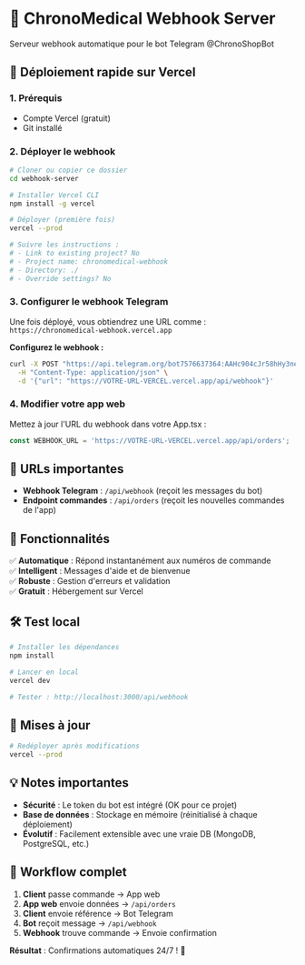 # 🤖 ChronoMedical Webhook Server

Serveur webhook automatique pour le bot Telegram @ChronoShopBot

## 🚀 Déploiement rapide sur Vercel

### 1. Prérequis
- Compte Vercel (gratuit)
- Git installé

### 2. Déployer le webhook
```bash
# Cloner ou copier ce dossier
cd webhook-server

# Installer Vercel CLI
npm install -g vercel

# Déployer (première fois)
vercel --prod

# Suivre les instructions :
# - Link to existing project? No
# - Project name: chronomedical-webhook
# - Directory: ./
# - Override settings? No
```

### 3. Configurer le webhook Telegram
Une fois déployé, vous obtiendrez une URL comme :
`https://chronomedical-webhook.vercel.app`

**Configurez le webhook :**
```bash
curl -X POST "https://api.telegram.org/bot7576637364:AAHc904cJr58hHy3neSLimEMLGHtBxQ9JpA/setWebhook" \
  -H "Content-Type: application/json" \
  -d '{"url": "https://VOTRE-URL-VERCEL.vercel.app/api/webhook"}'
```

### 4. Modifier votre app web
Mettez à jour l'URL du webhook dans votre App.tsx :
```javascript
const WEBHOOK_URL = 'https://VOTRE-URL-VERCEL.vercel.app/api/orders';
```

## 📝 URLs importantes

- **Webhook Telegram** : `/api/webhook` (reçoit les messages du bot)
- **Endpoint commandes** : `/api/orders` (reçoit les nouvelles commandes de l'app)

## 🔧 Fonctionnalités

✅ **Automatique** : Répond instantanément aux numéros de commande  
✅ **Intelligent** : Messages d'aide et de bienvenue  
✅ **Robuste** : Gestion d'erreurs et validation  
✅ **Gratuit** : Hébergement sur Vercel  

## 🛠️ Test local

```bash
# Installer les dépendances
npm install

# Lancer en local
vercel dev

# Tester : http://localhost:3000/api/webhook
```

## 🔄 Mises à jour

```bash
# Redéployer après modifications
vercel --prod
```

## 💡 Notes importantes

- **Sécurité** : Le token du bot est intégré (OK pour ce projet)
- **Base de données** : Stockage en mémoire (réinitialisé à chaque déploiement)
- **Évolutif** : Facilement extensible avec une vraie DB (MongoDB, PostgreSQL, etc.)

## 🎯 Workflow complet

1. **Client** passe commande → App web
2. **App web** envoie données → `/api/orders`
3. **Client** envoie référence → Bot Telegram
4. **Bot** reçoit message → `/api/webhook`
5. **Webhook** trouve commande → Envoie confirmation

**Résultat** : Confirmations automatiques 24/7 ! 🚀 